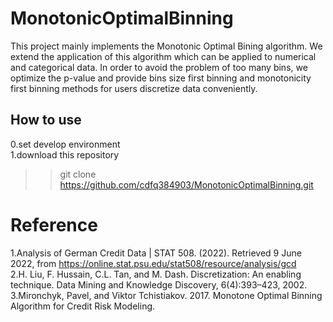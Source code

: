 # MonotonicOptimalBinning
This project mainly implements the Monotonic Optimal Bining algorithm. We extend the application of this algorithm which can be applied to numerical and categorical data. In order to avoid the problem of too many bins, we optimize the p-value and provide bins size first binning and monotonicity first binning methods for users discretize data conveniently.

## How to use
0.set develop environment <br>
1.download this repository <br>
  >> git clone https://github.com/cdfq384903/MonotonicOptimalBinning.git


# Reference
1.Analysis of German Credit Data | STAT 508. (2022). Retrieved 9 June 2022, from https://online.stat.psu.edu/stat508/resource/analysis/gcd <br>
2.H. Liu, F. Hussain, C.L. Tan, and M. Dash. Discretization: An enabling technique. Data Mining and Knowledge Discovery, 6(4):393–423, 2002. <br>
3.Mironchyk, Pavel, and Viktor Tchistiakov. 2017. Monotone Optimal Binning Algorithm for Credit Risk Modeling. <br>
